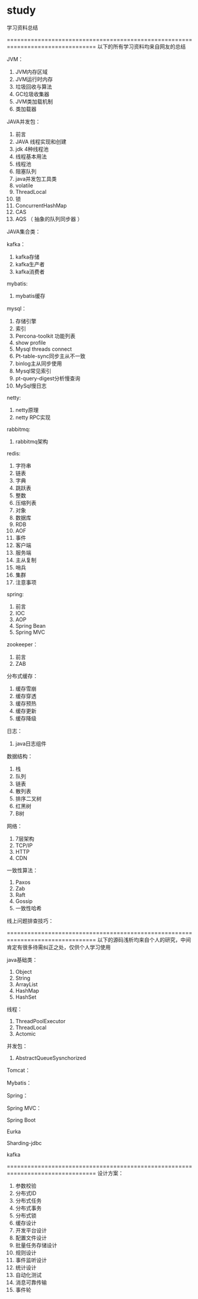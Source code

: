 # study
学习资料总结

================================================================================
以下的所有学习资料均来自网友的总结

JVM：
  1. JVM内存区域
  2. JVM运行时内存
  3. 垃圾回收与算法
  4. GC垃圾收集器
  5. JVM类加载机制
  6. 类加载器
  
JAVA并发包：
  1. 前言
  2. JAVA  线程实现和创建
  3. jdk 4种线程池
  4. 线程基本用法
  5. 线程池
  6. 阻塞队列
  7. java并发包工具类
  8. volatile
  9. ThreadLocal
  10. 锁
  10. ConcurrentHashMap
  11. CAS
  12. AQS （ 抽象的队列同步器 ）
  
JAVA集合类：

kafka：
  1. kafka存储
  2. kafka生产者
  3. kafka消费者
  
mybatis:
  1. mybatis缓存
  
mysql：
  1. 存储引擎
  2. 索引
  3. Percona-toolkit 功能列表
  4. show profile
  5. Mysql threads connect
  6. Pt-table-sync同步主从不一致
  7. binlog主从同步使用
  8. Mysql常见索引
  9. pt-query-digest分析慢查询
  10. MySql慢日志
  
netty:
  1. netty原理
  2. netty RPC实现

rabbitmq:
  1. rabbitmq架构
  
redis:
  1. 字符串
  2. 链表
  3. 字典
  4. 跳跃表
  5. 整数
  6. 压缩列表
  7. 对象
  8. 数据库
  9. RDB
  10. AOF
  11. 事件
  12. 客户端
  13. 服务端
  14. 主从复制
  15. 哨兵
  16. 集群
  16. 注意事项

spring:
  1. 前言
  2. IOC
  3. AOP
  4. Spring Bean
  5. Spring MVC
  
zookeeper：
  1. 前言
  2. ZAB
  
分布式缓存：
  1. 缓存雪崩
  2. 缓存穿透
  3. 缓存预热
  4. 缓存更新
  5. 缓存降级
  
日志：
  1. java日志组件
  
数据结构：
  1. 栈
  2. 队列
  3. 链表
  4. 散列表
  5. 排序二叉树
  6. 红黑树
  7. B树
  
网络：
  1. 7层架构
  2. TCP/IP
  3. HTTP
  4. CDN
  
一致性算法：
  1. Paxos
  2. Zab
  3. Raft
  4. Gossip
  5. 一致性哈希
  
线上问题排查技巧：

================================================================================
以下的源码浅析均来自个人的研究，中间肯定有很多待需纠正之处，仅供个人学习使用

java基础类：
  1. Object
  2. String
  3. ArrayList
  4. HashMap
  5. HashSet

线程：
  1. ThreadPoolExecutor
  2. ThreadLocal
  3. Actomic

并发包：
  1. AbstractQueueSysnchorized

Tomcat：
  
Mybatis：

Spring：

Spring MVC：

Spring Boot

Eurka

Sharding-jdbc

kafka

================================================================================
设计方案：
  1. 参数校验
  2. 分布式ID
  3. 分布式任务
  4. 分布式事务
  5. 分布式锁
  6. 缓存设计
  7. 开发平台设计
  8. 配置文件设计
  9. 批量任务存储设计
  10. 规则设计
  11. 事件监听设计
  12. 统计设计
  13. 自动化测试
  14. 消息可靠传输
  15. 事件轮
  
